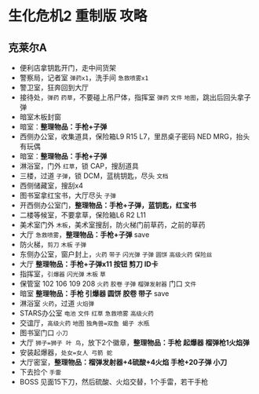 # 生化危机2 重制版 攻略

## 克莱尔A

* 便利店拿钥匙开门，走中间货架
* 警察局，记者室 `弹药x1`，洗手间 `急救喷雾x1`
* 警卫室，狂奔回到大厅
* 接待处，`弹药` `药草`，不要碰上吊尸体，指挥室 `弹药` `文件` `地图`，跳出后回头拿子弹
* 暗室木板封窗
* 暗室：**整理物品：手枪+子弹**
* 西侧办公室，收集道具，保险箱L9 R15 L7，里昂桌子密码 NED MRG，抬头有玩偶
* 暗室：**整理物品：手枪+子弹**
* 淋浴室，门外 `红草`，锁 CAP，搜刮道具
* 三楼，过道 `子弹`，锁 DCM，蓝桃钥匙，尽头 `文档`
* 西侧储藏室，搜刮x4
* 图书室拿红宝书，大厅尽头 `子弹`
* 开西侧办公室门，**整理物品：手枪+子弹，蓝钥匙，红宝书**
* 二楼等候室，不要拿草，保险箱L6 R2 L11
* 美术室门外 `木板`，美术室搜刮，防火梯门前草药，之前的草药
* 大厅 `急救喷雾`，**整理物品：手枪+子弹** save
* 防火梯，`剪刀` `木板` `子弹`
* 东侧办公室，窗户封上，`火药` `带子` `闪光弹` `子弹` `圆饼` `高级火药` `保险丝`
* 大厅 **整理物品：手枪+子弹x11 按钮 剪刀 ID卡**
* 指挥室，`引爆器` `闪光弹` `木板` `草`
* 保管室 102 106 109 208 `火药` `胶卷` `子弹` `榴弹发射器` 门口 `文件`
* 暗室 **整理物品：手枪 引爆器 圆饼 胶卷 带子** save
* 淋浴室 `火药`，过道 `火焰弹`
* STARS办公室 `电池` `文件` `红草` `急救喷雾` `高级火药`
* 交谊厅，`高级火药` `地图` `独角兽=双鱼 蝎子 水瓶`
* 图书室门口 `小刀`
* 大厅 `狮子=狮子 叶 鸟`，放下2个徽章，**整理物品：手枪 起爆器 榴弹枪1火焰弹**
* 安装起爆器，`处女=女人 弓箭 蛇`
* 大厅密室，**整理物品：榴弹发射器+4硫酸+4火焰 手枪+20子弹 小刀**
* 下去捡个 `手雷`
* BOSS 见面15下刀，然后硫酸、火焰交替，1个手雷，若干手枪
